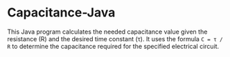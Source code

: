 # Capacitance-Java
This Java program calculates the needed capacitance value given the resistance (R) and the desired time constant (τ). It uses the formula `C = τ / R` to determine the capacitance required for the specified electrical circuit.
